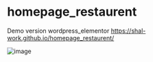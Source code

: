 # homepage_restaurent
Demo version wordpress_elementor
https://shal-work.github.io/homepage_restaurent/

![image](https://user-images.githubusercontent.com/74607803/181816616-34c370eb-20e7-446f-8de8-5427d08e20a0.png)
